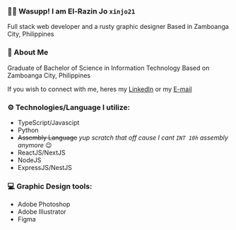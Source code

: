 ### 👋🏻 Wasupp! I am El-Razin Jo `xinjo21`
Full stack web developer and a rusty graphic designer
Based in Zamboanga City, Philippines

### 📑 About Me 
Graduate of Bachelor of Science in Information Technology
Based on Zamboanga City, Philippines

If you wish to connect with me, heres my [LinkedIn](https://www.linkedin.com/in/elrazinjo/) or my [E-mail](mailto:elrazinmjo@gmail.com)

### ⚙️ Technologies/Language I utilize:
- TypeScript/Javascipt
- Python
- ~~Assembly Language~~ *yup scratch that off cause I cant `INT 10h` assembly anymore* 😉
- ReactJS/NextJS
- NodeJS
- ExpressJS/NestJS

### 💻 Graphic Design tools:
- Adobe Photoshop
- Adobe Illustrator
- Figma
